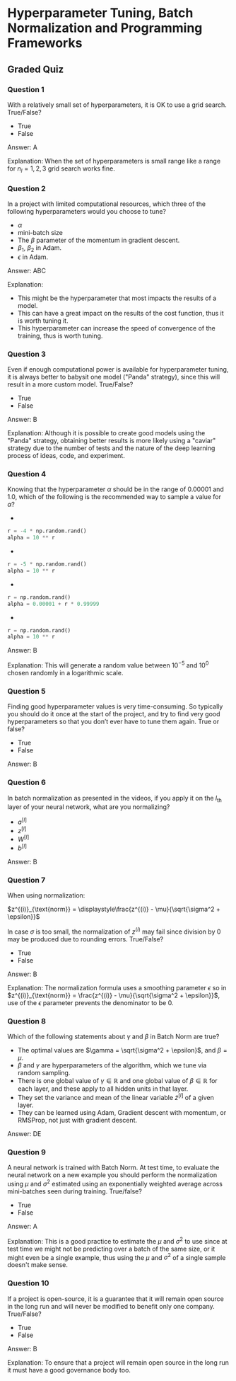 # Hyperparameter Tuning, Batch Normalization and Programming Frameworks

## Graded Quiz

### Question 1

With a relatively small set of hyperparameters, it is OK to use a grid search. True/False?

- True
- False

Answer: A

Explanation: When the set of hyperparameters is small range like a range for $n_l=1,2,3$ grid search works fine.

### Question 2

In a project with limited computational resources, which three of the following hyperparameters would you choose to tune?

- $\alpha$
- mini-batch size
- The $\beta$ parameter of the momentum in gradient descent.
- $\beta_1$, $\beta_2$ in Adam.
- $\epsilon$ in Adam.

Answer: ABC

Explanation:

- This might be the hyperparameter that most impacts the results of a model.
- This can have a great impact on the results of the cost function, thus it is worth tuning it.
- This hyperparameter can increase the speed of convergence of the training, thus is worth tuning.

### Question 3

Even if enough computational power is available for hyperparameter tuning, it is always better to babysit one model ("Panda" strategy), since this will result in a more custom model. True/False?

- True
- False

Answer: B

Explanation: Although it is possible to create good models using the "Panda" strategy, obtaining better results is more likely using a "caviar" strategy due to the number of tests and the nature of the deep learning process of ideas, code, and experiment.

### Question 4

Knowing that the hyperparameter $\alpha$ should be in the range of $0.00001$ and $1.0$, which of the following is the recommended way to sample a value for $\alpha$?

-

```python
r = -4 * np.random.rand()
alpha = 10 ** r
```

-

```python
r = -5 * np.random.rand()
alpha = 10 ** r
```

-

```python
r = np.random.rand()
alpha = 0.00001 + r * 0.99999
```

-

```python
r = np.random.rand()
alpha = 10 ** r
```

Answer: B

Explanation: This will generate a random value between $10^{-5}$ and $10^0$ chosen randomly in a logarithmic scale.

### Question 5

Finding good hyperparameter values is very time-consuming. So typically you should do it once at the start of the project, and try to find very good hyperparameters so that you don’t ever have to tune them again. True or false?

- True
- False

Answer: B

### Question 6

In batch normalization as presented in the videos, if you apply it on the $l_{\text{th}}$ layer of your neural network, what are you normalizing?

- $a^{[l]}$
- $z^{[l]}$
- $W^{[l]}$
- $b^{[l]}$

Answer: B

### Question 7

When using normalization:

$z^{(i)}_{\text{norm}} = \displaystyle\frac{z^{(i)} - \mu}{\sqrt{\sigma^2 + \epsilon}}$

In case $\sigma$ is too small, the normalization of $z^{(i)}$ may fail since division by 0 may be produced due to rounding errors. True/False?

- True
- False

Answer: B

Explanation: The normalization formula uses a smoothing parameter $\epsilon$ so in $z^{(i)}_{\text{norm}} = \frac{z^{(i)} - \mu}{\sqrt{\sigma^2 + \epsilon}}$, use of the $\epsilon$ parameter prevents the denominator to be 0.

### Question 8

Which of the following statements about $\gamma$ and $\beta$ in Batch Norm are true?

- The optimal values are $\gamma = \sqrt{\sigma^2 + \epsilon}$, and $\beta=\mu$.
- $\beta$ and $\gamma$ are hyperparameters of the algorithm, which we tune via random sampling.
- There is one global value of $\gamma \in \mathbb{R}$ and one global value of $\beta \in \mathbb{R}$ for each layer, and these apply to all hidden units in that layer.
- They set the variance and mean of the linear variable $\tilde{z}^{[l]}$ of a given layer.
- They can be learned using Adam, Gradient descent with momentum, or RMSProp, not just with gradient descent.

Answer: DE

### Question 9

A neural network is trained with Batch Norm. At test time, to evaluate the neural network on a new example you should perform the normalization using $\mu$ and $\sigma^2$ estimated using an exponentially weighted average across mini-batches seen during training. True/false?

- True
- False

Answer: A

Explanation: This is a good practice to estimate the $\mu$ and $\sigma^2$ to use since at test time we might not be predicting over a batch of the same size, or it might even be a single example, thus using the $\mu$ and $\sigma^2$ of a single sample doesn't make sense.

### Question 10

If a project is open-source, it is a guarantee that it will remain open source in the long run and will never be modified to benefit only one company. True/False?

- True
- False

Answer: B

Explanation: To ensure that a project will remain open source in the long run it must have a good governance body too.
